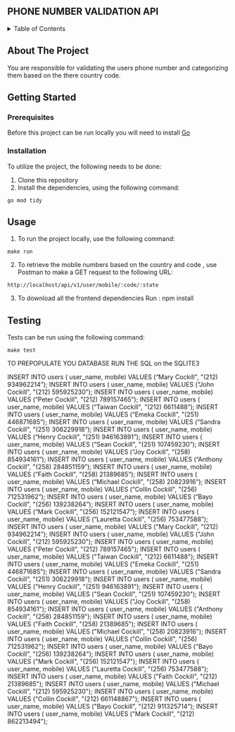 ## PHONE NUMBER VALIDATION API
<details>
  <summary>Table of Contents</summary>
  <ol>
    <li>
      <a href="#about-the-project">About The Project</a>
    </li>
    <li>
      <a href="#getting-started">Getting Started</a>
      <ul>
        <li><a href="#prerequisites">Prerequisites</a></li>
        <li><a href="#installation">Installation</a></li>
      </ul>
    </li>
    <li><a href="#usage">Usage</a></li>
    <li><a href="#testing">Testing</a></li>
  </ol>
</details>


## About The Project
You are responsible for validating the users phone number and categorizing them based on the there
country code.

## Getting Started

### Prerequisites

Before this project can be run locally you will need to install [Go](https://golang.org/doc/install)

### Installation

To utilize the project, the following needs to be done:
1. Clone this repository
2. Install the dependencies, using the following command:
```
go mod tidy
```

## Usage

1. To run the project locally, use the following command:
```
make run
```
2. To retrieve the mobile numbers based on the country and code , use Postman to make a GET request to the following URL:
```
http://localhost/api/v1/user/mobile/:code/:state
```
3. To download all the frontend dependencies Run : npm install
## Testing
Tests can be run using the following command:
```
make test
```


TO PREPOPULATE YOU DATABASE RUN THE SQL on the SQLITE3

INSERT INTO users ( user_name, mobile) VALUES (“Mary Cockill", "(212) 934962214”);
INSERT INTO users ( user_name, mobile) VALUES (“John Cockill", "(212) 595925230”);
INSERT INTO users ( user_name, mobile) VALUES (“Peter Cockill", "(212)  789157465”);
INSERT INTO users ( user_name, mobile) VALUES (“Taiwan Cockill", "(212)   6611488”);
INSERT INTO users ( user_name, mobile) VALUES (“Emeka Cockill", "(251) 446871685”);
INSERT INTO users ( user_name, mobile) VALUES (“Sandra Cockill", "(251) 306229918”);
INSERT INTO users ( user_name, mobile) VALUES (“Henry Cockill", "(251) 946163891”);
INSERT INTO users ( user_name, mobile) VALUES (“Sean Cockill", "(251) 107459230”);
INSERT INTO users ( user_name, mobile) VALUES (“Joy Cockill", "(258) 854934161”);
INSERT INTO users ( user_name, mobile) VALUES (“Anthony Cockill", "(258) 284851159”);
INSERT INTO users ( user_name, mobile) VALUES (“Faith Cockill", "(258) 21389685”);
INSERT INTO users ( user_name, mobile) VALUES (“Michael Cockill", "(258) 20823916”);
INSERT INTO users ( user_name, mobile) VALUES (“Collin Cockill", "(256) 712531962”);
INSERT INTO users ( user_name, mobile) VALUES (“Bayo Cockill", "(256) 139238264”);
INSERT INTO users ( user_name, mobile) VALUES (“Mark Cockill", "(256) 152121547”);
INSERT INTO users ( user_name, mobile) VALUES (“Lauretta Cockill", "(256) 753477588”);
INSERT INTO users ( user_name, mobile) VALUES ("Mary Cockill", "(212) 934962214");
INSERT INTO users ( user_name, mobile) VALUES ("John Cockill", "(212) 595925230");
INSERT INTO users ( user_name, mobile) VALUES ("Peter Cockill", "(212)  789157465");
INSERT INTO users ( user_name, mobile) VALUES ("Taiwan Cockill", "(212)   6611488");
INSERT INTO users ( user_name, mobile) VALUES ("Emeka Cockill", "(251) 446871685");
INSERT INTO users ( user_name, mobile) VALUES ("Sandra Cockill", "(251) 306229918");
INSERT INTO users ( user_name, mobile) VALUES ("Henry Cockill", "(251) 946163891");
INSERT INTO users ( user_name, mobile) VALUES ("Sean Cockill", "(251) 107459230");
INSERT INTO users ( user_name, mobile) VALUES ("Joy Cockill", "(258) 854934161");
INSERT INTO users ( user_name, mobile) VALUES ("Anthony Cockill", "(258) 284851159");
INSERT INTO users ( user_name, mobile) VALUES ("Faith Cockill", "(258) 21389685");
INSERT INTO users ( user_name, mobile) VALUES ("Michael Cockill", "(258) 20823916");
INSERT INTO users ( user_name, mobile) VALUES ("Collin Cockill", "(256) 712531962");
INSERT INTO users ( user_name, mobile) VALUES ("Bayo Cockill", "(256) 139238264");
INSERT INTO users ( user_name, mobile) VALUES ("Mark Cockill", "(256) 152121547");
INSERT INTO users ( user_name, mobile) VALUES ("Lauretta Cockill", "(256) 753477588");
INSERT INTO users ( user_name, mobile) VALUES ("Faith Cockill", "(212) 21389685");
INSERT INTO users ( user_name, mobile) VALUES ("Michael Cockill", "(212) 595925230");
INSERT INTO users ( user_name, mobile) VALUES ("Collin Cockill", "(212) 661148867");
INSERT INTO users ( user_name, mobile) VALUES ("Bayo Cockill", "(212) 911325714");
INSERT INTO users ( user_name, mobile) VALUES ("Mark Cockill", "(212) 862213494");
